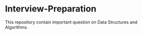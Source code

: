 # Interview-Preparation
This repository contain important question on Data Structures and Algorithms. 
